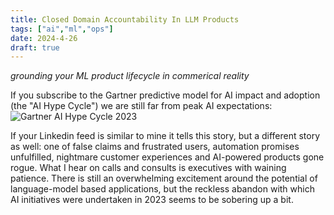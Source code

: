 ```yaml
---
title: Closed Domain Accountability In LLM Products
tags: ["ai","ml","ops"]
date: 2024-4-26
draft: true
---
```

_grounding your ML product lifecycle in commerical reality_

If you subscribe to the Gartner predictive model for AI impact and adoption (the "AI Hype Cycle") we are still far from peak AI expectations:
![Gartner AI Hype Cycle 2023](https://emt.gartnerweb.com/ngw/globalassets/en/newsroom/images/graphs/swe-hc-image.png)

If your Linkedin feed is similar to mine it tells this story, but a different story as well: one of false claims and frustrated users, automation promises unfulfilled, nightmare customer experiences and AI-powered products gone rogue. What I hear on calls and consults is executives with waining patience. There is still an overwhelming excitement around the potential of language-model based applications, but the reckless abandon with which AI initiatives were undertaken in 2023 seems to be sobering up a bit. 
<!--stackedit_data:
eyJoaXN0b3J5IjpbLTE1MzQyMDg1Nyw0NTI0MzU0MjYsLTE1Mj
M4OTkxNTcsODU5Njg3MjUzLC0xMTk3MjAyMzk4XX0=
-->